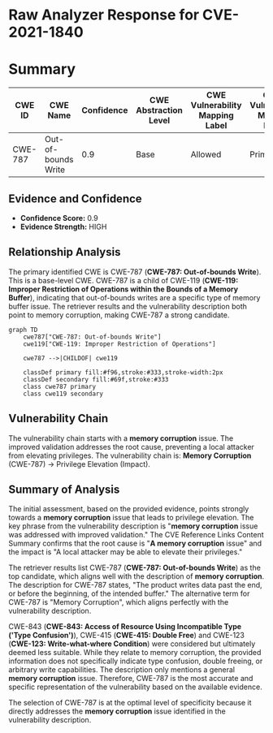 # Raw Analyzer Response for CVE-2021-1840

# Summary
| CWE ID  | CWE Name                      | Confidence | CWE Abstraction Level | CWE Vulnerability Mapping Label | CWE-Vulnerability Mapping Notes |
|---------|-------------------------------|------------|-----------------------|---------------------------------|---------------------------------|
| CWE-787 | Out-of-bounds Write         | 0.9        | Base                  | Allowed                        | Primary CWE                     |

## Evidence and Confidence

*   **Confidence Score:** 0.9
*   **Evidence Strength:** HIGH

## Relationship Analysis
The primary identified CWE is CWE-787 (**CWE-787: Out-of-bounds Write**). This is a base-level CWE. CWE-787 is a child of CWE-119 (**CWE-119: Improper Restriction of Operations within the Bounds of a Memory Buffer**), indicating that out-of-bounds writes are a specific type of memory buffer issue. The retriever results and the vulnerability description both point to memory corruption, making CWE-787 a strong candidate.

```mermaid
graph TD
    cwe787["CWE-787: Out-of-bounds Write"]
    cwe119["CWE-119: Improper Restriction of Operations"]

    cwe787 -->|CHILDOF| cwe119

    classDef primary fill:#f96,stroke:#333,stroke-width:2px
    classDef secondary fill:#69f,stroke:#333
    class cwe787 primary
    class cwe119 secondary
```

## Vulnerability Chain
The vulnerability chain starts with a **memory corruption** issue. The improved validation addresses the root cause, preventing a local attacker from elevating privileges. The vulnerability chain is: **Memory Corruption** (CWE-787) -> Privilege Elevation (Impact).

## Summary of Analysis
The initial assessment, based on the provided evidence, points strongly towards a **memory corruption** issue that leads to privilege elevation. The key phrase from the vulnerability description is "**memory corruption** issue was addressed with improved validation." The CVE Reference Links Content Summary confirms that the root cause is "**A memory corruption** issue" and the impact is "A local attacker may be able to elevate their privileges."

The retriever results list CWE-787 (**CWE-787: Out-of-bounds Write**) as the top candidate, which aligns well with the description of **memory corruption**. The description for CWE-787 states, "The product writes data past the end, or before the beginning, of the intended buffer." The alternative term for CWE-787 is "Memory Corruption", which aligns perfectly with the vulnerability description.

CWE-843 (**CWE-843: Access of Resource Using Incompatible Type ('Type Confusion')**), CWE-415 (**CWE-415: Double Free**) and CWE-123 (**CWE-123: Write-what-where Condition**) were considered but ultimately deemed less suitable. While they relate to memory corruption, the provided information does not specifically indicate type confusion, double freeing, or arbitrary write capabilities. The description only mentions a general **memory corruption** issue. Therefore, CWE-787 is the most accurate and specific representation of the vulnerability based on the available evidence.

The selection of CWE-787 is at the optimal level of specificity because it directly addresses the **memory corruption** issue identified in the vulnerability description.